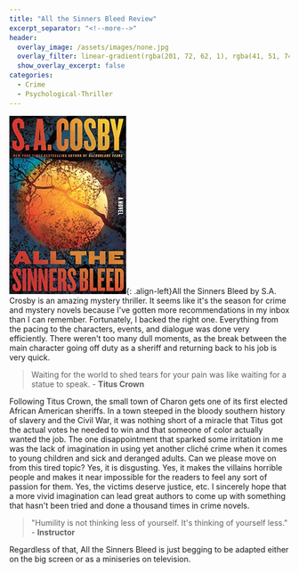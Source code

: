 ```yaml
---
title: "All the Sinners Bleed Review"
excerpt_separator: "<!--more-->"
header:
  overlay_image: /assets/images/none.jpg
  overlay_filter: linear-gradient(rgba(201, 72, 62, 1), rgba(41, 51, 74, 1))
  show_overlay_excerpt: false
categories:
  - Crime
  - Psychological-Thriller
---
```

![all-the-sinners-bleed-cover](/assets/images/all-the-sinners-bleed.jpg){: .align-left}All the Sinners Bleed by S.A. Crosby is an amazing mystery thriller. It seems like it's the season for crime and mystery novels because I've gotten more recommendations in my inbox than I can remember. Fortunately, I backed the right one. Everything from the pacing to the characters, events, and dialogue was done very efficiently. There weren't too many dull moments, as the break between the main character going off duty as a sheriff and returning back to his job is very quick. 

>Waiting for the world to shed tears for your pain was like waiting for a statue to speak. - **Titus Crown**

Following Titus Crown, the small town of Charon gets one of its first elected African American sheriffs. In a town steeped in the bloody southern history of slavery and the Civil War, it was nothing short of a miracle that Titus got the actual votes he needed to win and that someone of color actually wanted the job. The one disappointment that sparked some irritation in me was the lack of imagination in using yet another cliché crime when it comes to young children and sick and deranged adults. Can we please move on from this tired topic? Yes, it is disgusting. Yes, it makes the villains horrible people and makes it near impossible for the readers to feel any sort of passion for them. Yes, the victims deserve justice, etc. I sincerely hope that a more vivid imagination can lead great authors to come up with something that hasn't been tried and done a thousand times in crime novels. 

>"Humility is not thinking less of yourself. It's thinking of yourself less." - **Instructor**

Regardless of that, All the Sinners Bleed is just begging to be adapted either on the big screen or as a miniseries on television.